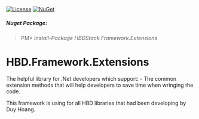 [![License](https://img.shields.io/github/license/mashape/apistatus.svg)](https://opensource.org/licenses/MIT)
[![NuGet](https://img.shields.io/nuget/v/HBDStack.Framework.Extensions.svg?maxAge=2592000)](https://www.nuget.org/packages/HBDStack.Framework.Extensions)

##### Nuget Package:
>PM> *Install-Package HBDStack.Framework.Extensions*

# HBD.Framework.Extensions

   The helpful library for .Net developers which support:
      - The common extension methods that will help developers to save time when wringing the code.

This framework is using for all HBD libraries that had been developing by Duy Hoang.